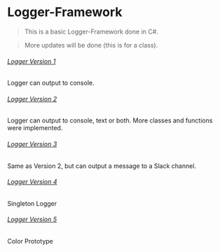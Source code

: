 # Logger-Framework

> This is a basic Logger-Framework done in C#.

> More updates will be done (this is for a class).

###### [Logger Version 1](https://github.com/aya-nashawati/Logger-Framework/tree/master/LF_Version1)
Logger can output to console.

###### [Logger Version 2](https://github.com/aya-nashawati/Logger-Framework/tree/master/LF_Version2)
Logger can output to console, text or both.
More classes and functions were implemented.

###### [Logger Version 3](https://github.com/aya-nashawati/Logger-Framework/tree/master/LF_Version3)
Same as Version 2, but can output a message to a Slack channel.

###### [Logger Version 4](https://github.com/aya-nashawati/Logger-Framework/tree/master/LF_Version4)
Singleton Logger

###### [Logger Version 5](https://github.com/aya-nashawati/Logger-Framework/tree/master/LF_Version5)
Color Prototype
